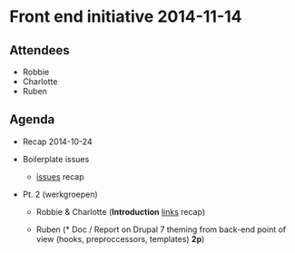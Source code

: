 # Front end initiative 2014-11-14

## Attendees
  * Robbie
  * Charlotte
  * Ruben

## Agenda

  * Recap 2014-10-24 

  * Boilerplate issues
    * [issues](https://github.com/Crosscheck/drupal-theme-boilerplate/issues) recap 

  * Pt. 2 (werkgroepen)
    * Robbie & Charlotte (**Introduction** [links](https://dl.dropboxusercontent.com/u/7422112/always/usefull_links_list.html) recap)
    
    * Ruben (* Doc / Report on Drupal 7 theming from back-end point of view (hooks, preproccessors, templates) **2p**)



